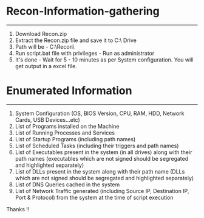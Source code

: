 # Recon-Information-gathering
---------------------------------------------------------------------------------
1. Download Recon.zip 
2. Extract the Recon.zip file and save it to C:\ Drive 
3. Path will be - C:\Recon\ 
4. Run script.bat file with privileges - Run as administrator
5. It's done - Wait for 5 - 10 minutes as per System configuration. You will get output in a excel file. 

# Enumerated Information
----------------------------------------------------------------------------------
1. System Configuration (OS, BIOS Version, CPU, RAM, HDD, Network Cards, USB Devices...etc)
2. List of Programs installed on the Machine
3. List of Running Processes and Services
4. List of Startup Programs (including path names)
5. List of Scheduled Tasks (including their triggers and path names)
6. List of Executables present in the system (in all drives) along with their path names (executables which are not signed should be segregated and highlighted separately)
7. List of DLLs present in the system along with their path name (DLLs which are not signed should be segregated and highlighted separately)
8. List of DNS Queries cached in the system
9. List of Network Traffic generated (including Source IP, Destination IP, Port & Protocol) from the system at the time of script execution


Thanks !!
